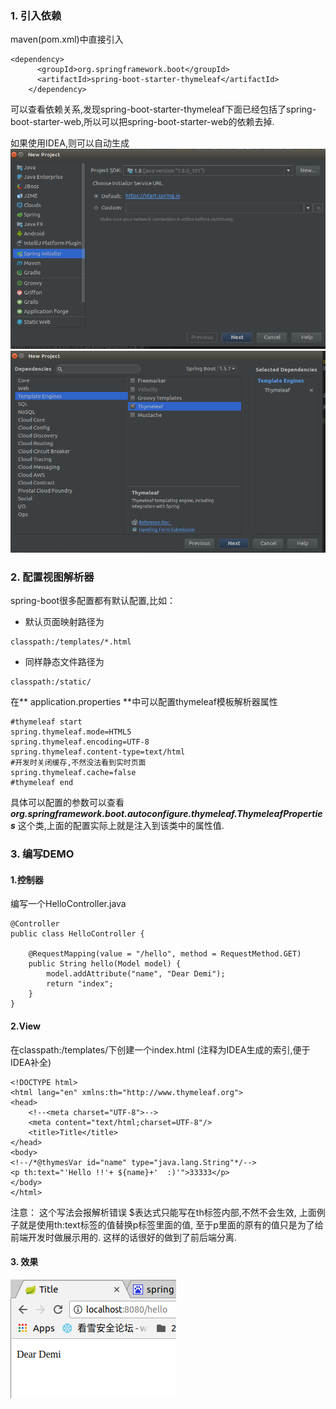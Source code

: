 ### 1. 引入依赖
maven(pom.xml)中直接引入
```
<dependency>
      <groupId>org.springframework.boot</groupId>
      <artifactId>spring-boot-starter-thymeleaf</artifactId>
    </dependency>
```

可以查看依赖关系,发现spring-boot-starter-thymeleaf下面已经包括了spring-boot-starter-web,所以可以把spring-boot-starter-web的依赖去掉.

如果使用IDEA,则可以自动生成
![](image/IDEA创建Thymeleaf_1.png)
![](image/IDEA创建Thymeleaf_2.png)

### 2. 配置视图解析器
spring-boot很多配置都有默认配置,比如：
* 默认页面映射路径为 
```
classpath:/templates/*.html 
```
* 同样静态文件路径为 
```
classpath:/static/
```

在** application.properties **中可以配置thymeleaf模板解析器属性
```
#thymeleaf start
spring.thymeleaf.mode=HTML5
spring.thymeleaf.encoding=UTF-8
spring.thymeleaf.content-type=text/html
#开发时关闭缓存,不然没法看到实时页面
spring.thymeleaf.cache=false
#thymeleaf end
```
具体可以配置的参数可以查看 
***org.springframework.boot.autoconfigure.thymeleaf.ThymeleafProperties***
这个类,上面的配置实际上就是注入到该类中的属性值.

### 3. 编写DEMO
#### 1.控制器
编写一个HelloController.java
```
@Controller
public class HelloController {

    @RequestMapping(value = "/hello", method = RequestMethod.GET)
    public String hello(Model model) {
        model.addAttribute("name", "Dear Demi");
        return "index";
    }
}
```
#### 2.View
在classpath:/templates/下创建一个index.html
(注释为IDEA生成的索引,便于IDEA补全)
```
<!DOCTYPE html>
<html lang="en" xmlns:th="http://www.thymeleaf.org">
<head>
    <!--<meta charset="UTF-8">-->
    <meta content="text/html;charset=UTF-8"/>
    <title>Title</title>
</head>
<body>
<!--/*@thymesVar id="name" type="java.lang.String"*/-->
<p th:text="'Hello !!'+ ${name}+'  :)'">33333</p>
</body>
</html>
```
注意：<meta charset="UTF-8"> 这个写法会报解析错误
$表达式只能写在th标签内部,不然不会生效,
上面例子就是使用th:text标签的值替换p标签里面的值,
至于p里面的原有的值只是为了给前端开发时做展示用的.
这样的话很好的做到了前后端分离.
#### 3. 效果
![](image/Thymeleaf演示.png) 
